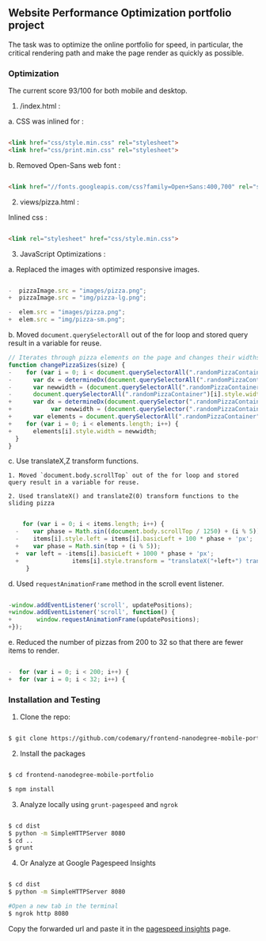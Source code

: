 ## Website Performance Optimization portfolio project

The task was to optimize the online portfolio for speed, in particular, the critical rendering path and make the page render as quickly as possible.

### Optimization

 The current score 93/100 for both mobile and desktop.

1. /index.html :

  a. CSS was inlined for :

 ```html

 <link href="css/style.min.css" rel="stylesheet">
 <link href="css/print.min.css" rel="stylesheet">

 ```  

 b. Removed Open-Sans web font :

 ```html

 <link href="//fonts.googleapis.com/css?family=Open+Sans:400,700" rel="stylesheet">

 ```

2. views/pizza.html :

  Inlined css :

  ```html

  <link rel="stylesheet" href="css/style.min.css">

  ```

3. JavaScript Optimizations :

  a. Replaced the images with optimized responsive images.

  ```js

  -  pizzaImage.src = "images/pizza.png";
  +  pizzaImage.src = "img/pizza-lg.png";

  -  elem.src = "images/pizza.png";
  +  elem.src = "img/pizza-sm.png";

  ```

  b. Moved `document.querySelectorAll` out of the for loop and stored query result in a variable for reuse.

  ```js
  // Iterates through pizza elements on the page and changes their widths
  function changePizzaSizes(size) {
  -    for (var i = 0; i < document.querySelectorAll(".randomPizzaContainer").length; i++) {
  -      var dx = determineDx(document.querySelectorAll(".randomPizzaContainer")[i], size);
  -      var newwidth = (document.querySelectorAll(".randomPizzaContainer")[i].offsetWidth + dx) + 'px';
  -      document.querySelectorAll(".randomPizzaContainer")[i].style.width = newwidth;
  +      var dx = determineDx(document.querySelector(".randomPizzaContainer"), size);
  +           var newwidth = (document.querySelector(".randomPizzaContainer").offsetWidth + dx) + 'px';
  +      var elements = document.querySelectorAll(".randomPizzaContainer");
  +    for (var i = 0; i < elements.length; i++) {
  +      elements[i].style.width = newwidth;
    }
  }

  ```

  c. Use translateX,Z transform functions.

    1. Moved `document.body.scrollTop` out of the for loop and stored query result in a variable for reuse.

    2. Used translateX() and translateZ(0) transform functions to the sliding pizza

  ```js

      for (var i = 0; i < items.length; i++) {
    -    var phase = Math.sin((document.body.scrollTop / 1250) + (i % 5));
    -    items[i].style.left = items[i].basicLeft + 100 * phase + 'px';
    +    var phase = Math.sin(top + (i % 5));
    +  var left = -items[i].basicLeft + 1000 * phase + 'px';
    +               items[i].style.transform = "translateX("+left+") translateZ(0)";
       }

  ```

  d. Used `requestAnimationFrame` method in the scroll event listener.

  ```js

  -window.addEventListener('scroll', updatePositions);
  +window.addEventListener('scroll', function() {
  +       window.requestAnimationFrame(updatePositions);
  +});

  ```

  e. Reduced the number of pizzas from 200 to 32 so that there are fewer items to render.

  ```js

  -  for (var i = 0; i < 200; i++) {
  +  for (var i = 0; i < 32; i++) {

  ```

### Installation and Testing

1. Clone the repo:

  ```bash

  $ git clone https://github.com/codemary/frontend-nanodegree-mobile-portfolio

  ```

2. Install the packages

  ```bash

  $ cd frontend-nanodegree-mobile-portfolio

  $ npm install

  ```

3. Analyze locally using `grunt-pagespeed` and `ngrok`

  ```bash

  $ cd dist
  $ python -m SimpleHTTPServer 8080
  $ cd ..
  $ grunt

  ```

4. Or Analyze at Google Pagespeed Insights

  ```bash

  $ cd dist
  $ python -m SimpleHTTPServer 8080

  #Open a new tab in the terminal
  $ ngrok http 8080

  ```

Copy the forwarded url and paste it in the [pagespeed insights](https://developers.google.com/speed/pagespeed/insights/) page.
